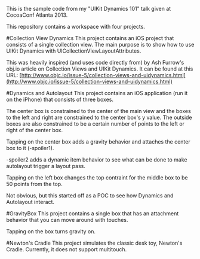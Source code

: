 This is the sample code from my "UIKit Dynamics 101" talk given at CocoaConf Atlanta 2013.

This repository contains a workspace with four projects.

#Collection View Dynamics
This project contains an iOS project that consists of a single collection view. The main purpose is to show how to use UIKit Dynamics with UICollectionViewLayoutAttributes.

This was heavily inspired (and uses code directly from) by Ash Furrow's obj.io article on Collection Views and UIKit Dynamics. It can be found at this URL: [http://www.objc.io/issue-5/collection-views-and-uidynamics.html](http://www.objc.io/issue-5/collection-views-and-uidynamics.html)

#Dynamics and Autolayout
This project contains an iOS application (run it on the iPhone) that consists of three boxes.

The center box is constrained to the center of the main view and the boxes to the left and right are constrained to the center box's y value. The outside boxes are also constrained to be a certain number of points to the left or right of the center box.

Tapping on the center box adds a gravity behavior and attaches the center box to it (-spoiler1). 

-spoiler2 adds a dynamic item behavior to see what can be done to make autolayout trigger a layout pass.

Tapping on the left box changes the top contraint for the middle box to be 50 points from the top.

Not obvious, but this started off as a POC to see how Dynamics and Autolayout interact.

#GravityBox
This project contains a single box that has an attachment behavior that you can move around with touches.

Tapping on the box turns gravity on.

#Newton's Cradle
This project simulates the classic desk toy, Newton's Cradle. Currently, it does not support multitouch.
